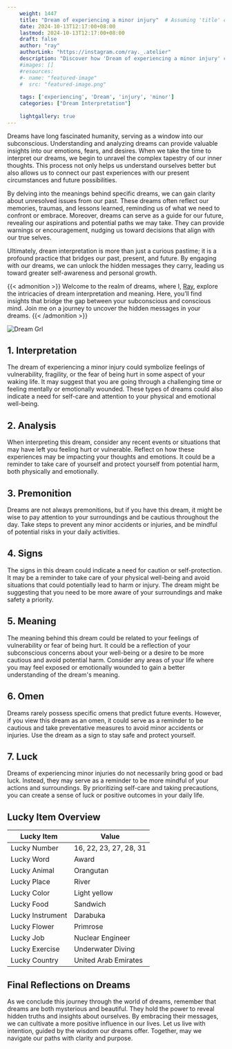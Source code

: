 ```yaml
---
    weight: 1447
    title: "Dream of experiencing a minor injury"  # Assuming 'title' column exists
    date: 2024-10-13T12:17:00+08:00
    lastmod: 2024-10-13T12:17:00+08:00
    draft: false
    author: "ray"
    authorLink: "https://instagram.com/ray._.atelier"
    description: "Discover how 'Dream of experiencing a minor injury' can interpret your future and uncover its significant meanings in your life."
    #images: []
    #resources:
    #- name: "featured-image"
    #  src: "featured-image.png"
    
    tags: ['experiencing', 'Dream', 'injury', 'minor']
    categories: ["Dream Interpretation"]
    
    lightgallery: true
---
```

    
Dreams have long fascinated humanity, serving as a window into our subconscious. Understanding and analyzing dreams can provide valuable insights into our emotions, fears, and desires. When we take the time to interpret our dreams, we begin to unravel the complex tapestry of our inner thoughts. This process not only helps us understand ourselves better but also allows us to connect our past experiences with our present circumstances and future possibilities.

By delving into the meanings behind specific dreams, we can gain clarity about unresolved issues from our past. These dreams often reflect our memories, traumas, and lessons learned, reminding us of what we need to confront or embrace. Moreover, dreams can serve as a guide for our future, revealing our aspirations and potential paths we may take. They can provide warnings or encouragement, nudging us toward decisions that align with our true selves.

Ultimately, dream interpretation is more than just a curious pastime; it is a profound practice that bridges our past, present, and future. By engaging with our dreams, we can unlock the hidden messages they carry, leading us toward greater self-awareness and personal growth.

{{< admonition >}}
Welcome to the realm of dreams, where I, [Ray](https://instagram.com/ray._.atelier), explore the intricacies of dream interpretation and meaning. Here, you’ll find insights that bridge the gap between your subconscious and conscious mind. Join me on a journey to uncover the hidden messages in your dreams.
{{< /admonition >}}

![Dream Grl](https://cdn.pixabay.com/photo/2017/11/02/03/35/gothic-2910057_1280.jpg "Dream Grl")

## 1. Interpretation
 The dream of experiencing a minor injury could symbolize feelings of vulnerability, fragility, or the fear of being hurt in some aspect of your waking life. It may suggest that you are going through a challenging time or feeling mentally or emotionally wounded. These types of dreams could also indicate a need for self-care and attention to your physical and emotional well-being.

## 2. Analysis
 When interpreting this dream, consider any recent events or situations that may have left you feeling hurt or vulnerable. Reflect on how these experiences may be impacting your thoughts and emotions. It could be a reminder to take care of yourself and protect yourself from potential harm, both physically and emotionally.

## 3. Premonition
 Dreams are not always premonitions, but if you have this dream, it might be wise to pay attention to your surroundings and be cautious throughout the day. Take steps to prevent any minor accidents or injuries, and be mindful of potential risks in your daily activities.

## 4. Signs
 The signs in this dream could indicate a need for caution or self-protection. It may be a reminder to take care of your physical well-being and avoid situations that could potentially lead to harm or injury. The dream might be suggesting that you need to be more aware of your surroundings and make safety a priority.

## 5. Meaning
 The meaning behind this dream could be related to your feelings of vulnerability or fear of being hurt. It could be a reflection of your subconscious concerns about your well-being or a desire to be more cautious and avoid potential harm. Consider any areas of your life where you may feel exposed or emotionally wounded to gain a better understanding of the dream's meaning.

## 6. Omen
 Dreams rarely possess specific omens that predict future events. However, if you view this dream as an omen, it could serve as a reminder to be cautious and take preventative measures to avoid minor accidents or injuries. Use the dream as a sign to stay safe and protect yourself.

## 7. Luck
 Dreams of experiencing minor injuries do not necessarily bring good or bad luck. Instead, they may serve as a reminder to be more mindful of your actions and surroundings. By prioritizing self-care and taking precautions, you can create a sense of luck or positive outcomes in your daily life.

## Lucky Item Overview
| Lucky Item          | Value              |
|---------------|--------------------|
| Lucky Number        | 16, 22, 23, 27, 28, 31  |
| Lucky Word          | Award |
| Lucky Animal        | Orangutan |
| Lucky Place         | River     |
| Lucky Color         | Light yellow     |
| Lucky Food          | Sandwich      |
| Lucky Instrument    | Darabuka |
| Lucky Flower        | Primrose    |
| Lucky Job           | Nuclear Engineer       |
| Lucky Exercise      | Underwater Diving  |
| Lucky Country       | United Arab Emirates    |


##  Final Reflections on Dreams

As we conclude this journey through the world of dreams, remember that dreams are both mysterious and beautiful. They hold the power to reveal hidden truths and insights about ourselves. By embracing their messages, we can cultivate a more positive influence in our lives. Let us live with intention, guided by the wisdom our dreams offer. Together, may we navigate our paths with clarity and purpose.
